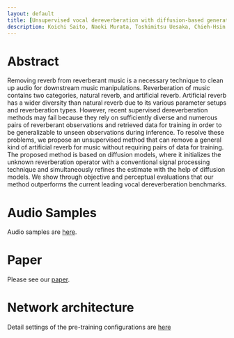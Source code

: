 ```yaml
---
layout: default
title: [Unsupervised vocal dereverberation with diffusion-based generative models]
description: Koichi Saito, Naoki Murata, Toshimitsu Uesaka, Chieh-Hsin Lai, Yuhta Takida, Takao Fukui, Yuki Mitsufuji 
---
```




# Abstract
Removing reverb from reverberant music is a necessary technique to clean up audio for downstream music manipulations. Reverberation of music contains two categories, natural reverb, and artificial reverb. Artificial reverb has a wider diversity than natural reverb due to its various parameter setups and reverberation types. However, recent supervised dereverberation methods may fail because they rely on sufficiently diverse and numerous pairs of reverberant observations and retrieved data for training in order to be generalizable to unseen observations during inference. To resolve these problems, we propose an unsupervised method that can remove a general kind of artificial reverb for music without requiring pairs of data for training. The proposed method is based on diffusion models, where it initializes the unknown reverberation operator with a conventional signal processing technique and simultaneously refines the estimate with the help of diffusion models. We show through objective and perceptual evaluations that our method outperforms the current leading vocal dereverberation benchmarks.

# Audio Samples

Audio samples are [here](./audio_samples.md).

# Paper

Please see our [paper](https://arxiv.org/).

# Network architecture

Detail settings of the pre-training configurations are [here](./network.md)

